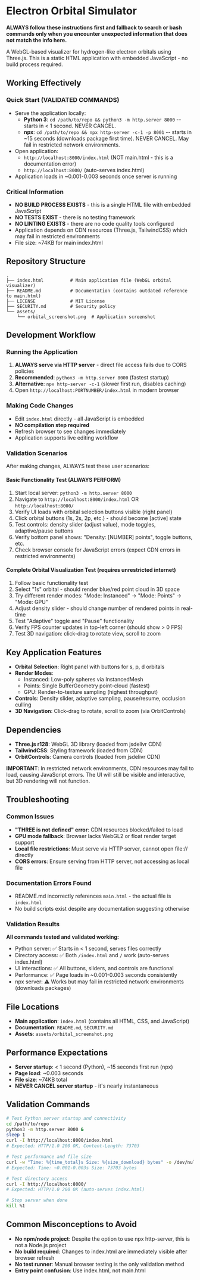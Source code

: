 # Electron Orbital Simulator

**ALWAYS follow these instructions first and fallback to search or bash commands only when you encounter unexpected information that does not match the info here.**

A WebGL-based visualizer for hydrogen-like electron orbitals using Three.js. This is a static HTML application with embedded JavaScript - no build process required.

## Working Effectively

### Quick Start (VALIDATED COMMANDS)
- Serve the application locally:
  - **Python 3**: `cd /path/to/repo && python3 -m http.server 8000` -- starts in < 1 second. NEVER CANCEL.
  - **npx**: `cd /path/to/repo && npx http-server -c-1 -p 8001` -- starts in ~15 seconds (downloads package first time). NEVER CANCEL. May fail in restricted network environments.
- Open application: 
  - `http://localhost:8000/index.html` (NOT main.html - this is a documentation error)
  - `http://localhost:8000/` (auto-serves index.html)
- Application loads in ~0.001-0.003 seconds once server is running

### Critical Information
- **NO BUILD PROCESS EXISTS** - this is a single HTML file with embedded JavaScript
- **NO TESTS EXIST** - there is no testing framework
- **NO LINTING EXISTS** - there are no code quality tools configured
- Application depends on CDN resources (Three.js, TailwindCSS) which may fail in restricted environments
- File size: ~74KB for main index.html

## Repository Structure
```
.
├── index.html          # Main application file (WebGL orbital visualizer)
├── README.md           # Documentation (contains outdated reference to main.html)
├── LICENSE             # MIT License
├── SECURITY.md         # Security policy
└── assets/
    └── orbital_screenshot.png  # Application screenshot
```

## Development Workflow

### Running the Application
1. **ALWAYS serve via HTTP server** - direct file access fails due to CORS policies
2. **Recommended**: `python3 -m http.server 8000` (fastest startup)
3. **Alternative**: `npx http-server -c-1` (slower first run, disables caching)
4. Open `http://localhost:PORTNUMBER/index.html` in modern browser

### Making Code Changes
- Edit `index.html` directly - all JavaScript is embedded
- **NO compilation step required**
- Refresh browser to see changes immediately
- Application supports live editing workflow

### Validation Scenarios
After making changes, ALWAYS test these user scenarios:

#### Basic Functionality Test (ALWAYS PERFORM)
1. Start local server: `python3 -m http.server 8000`
2. Navigate to `http://localhost:8000/index.html` OR `http://localhost:8000/`
3. Verify UI loads with orbital selection buttons visible (right panel)
4. Click orbital buttons (1s, 2s, 2p, etc.) - should become [active] state
5. Test controls: density slider (adjust value), mode toggles, adaptive/pause buttons
6. Verify bottom panel shows: "Density: [NUMBER] points", toggle buttons, etc.
7. Check browser console for JavaScript errors (expect CDN errors in restricted environments)

#### Complete Orbital Visualization Test (requires unrestricted internet)
1. Follow basic functionality test
2. Select "1s" orbital - should render blue/red point cloud in 3D space
3. Try different render modes: "Mode: Instanced" → "Mode: Points" → "Mode: GPU"
4. Adjust density slider - should change number of rendered points in real-time
5. Test "Adaptive" toggle and "Pause" functionality
6. Verify FPS counter updates in top-left corner (should show > 0 FPS)
7. Test 3D navigation: click-drag to rotate view, scroll to zoom

## Key Application Features
- **Orbital Selection**: Right panel with buttons for s, p, d orbitals
- **Render Modes**: 
  - Instanced: Low-poly spheres via InstancedMesh
  - Points: Single BufferGeometry point-cloud (fastest)
  - GPU: Render-to-texture sampling (highest throughput)
- **Controls**: Density slider, adaptive sampling, pause/resume, occlusion culling
- **3D Navigation**: Click-drag to rotate, scroll to zoom (via OrbitControls)

## Dependencies
- **Three.js r128**: WebGL 3D library (loaded from jsdelivr CDN)
- **TailwindCSS**: Styling framework (loaded from CDN)
- **OrbitControls**: Camera controls (loaded from jsdelivr CDN)

**IMPORTANT**: In restricted network environments, CDN resources may fail to load, causing JavaScript errors. The UI will still be visible and interactive, but 3D rendering will not function.

## Troubleshooting

### Common Issues
- **"THREE is not defined" error**: CDN resources blocked/failed to load
- **GPU mode fallback**: Browser lacks WebGL2 or float render target support
- **Local file restrictions**: Must serve via HTTP server, cannot open file:// directly
- **CORS errors**: Ensure serving from HTTP server, not accessing as local file

### Documentation Errors Found
- README.md incorrectly references `main.html` - the actual file is `index.html`
- No build scripts exist despite any documentation suggesting otherwise

### Validation Results  
**All commands tested and validated working:**
- Python server: ✅ Starts in < 1 second, serves files correctly
- Directory access: ✅ Both `/index.html` and `/` work (auto-serves index.html)
- UI interactions: ✅ All buttons, sliders, and controls are functional
- Performance: ✅ Page loads in ~0.001-0.003 seconds consistently
- npx server: ⚠️ Works but may fail in restricted network environments (downloads packages)

## File Locations
- **Main application**: `index.html` (contains all HTML, CSS, and JavaScript)
- **Documentation**: `README.md`, `SECURITY.md`
- **Assets**: `assets/orbital_screenshot.png`

## Performance Expectations
- **Server startup**: < 1 second (Python), ~15 seconds first run (npx)
- **Page load**: ~0.003 seconds
- **File size**: ~74KB total
- **NEVER CANCEL server startup** - it's nearly instantaneous

## Validation Commands
```bash
# Test Python server startup and connectivity
cd /path/to/repo
python3 -m http.server 8000 &
sleep 1
curl -I http://localhost:8000/index.html
# Expected: HTTP/1.0 200 OK, Content-Length: 73703

# Test performance and file size
curl -w "Time: %{time_total}s Size: %{size_download} bytes" -o /dev/null -s http://localhost:8000/index.html
# Expected: Time: ~0.001-0.003s Size: 73703 bytes

# Test directory access
curl -I http://localhost:8000/
# Expected: HTTP/1.0 200 OK (auto-serves index.html)

# Stop server when done
kill %1
```

## Common Misconceptions to Avoid
- **No npm/node project**: Despite the option to use npx http-server, this is not a Node.js project
- **No build required**: Changes to index.html are immediately visible after browser refresh
- **No test runner**: Manual browser testing is the only validation method
- **Entry point confusion**: Use index.html, not main.html